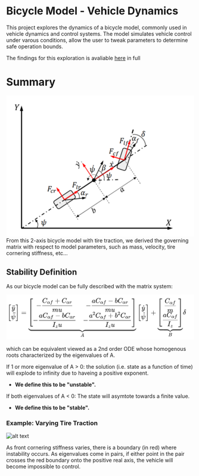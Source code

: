 # Bicycle Model - Vehicle Dynamics

This project explores the dynamics of a bicycle model, commonly used in vehicle dynamics and control systems. The model simulates vehicle control under varous conditions, allow the user to tweak parameters to determine safe operation bounds. 

The findings for this exploration is avaliable [here](docs/report.pdf) in full

# Summary

![Bicycle Model Diagram](docs/model.png)
From this 2-axis bicycle model with tire traction, we derived the governing matrix with respect to model parameters, such as mass, velocity, tire cornering stiffness, etc...

## Stability Definition
As our bicycle model can be fully described with the matrix system:

![Matrix System](docs/latex_model.png)

which can be equivalent viewed as a 2nd order ODE whose homogenous roots characterized by the eigenvalues of A. 

If 1 or more eigenvalue of A > 0: the solution (i.e. state as a function of time) will explode to infinity due to haveing a positive exponent. 
- **We define this to be "unstable".**

If both eigenvalues of A < 0: The state will asymtote towards a finite value. 
- **We define this to be "stable".**

### Example: Varying Tire Traction
![alt text](image.png)

As front cornering stiffness varies, there is a boundary (in red) where instability occurs. As eigenvalues come in pairs, if either point in the pair crosses the red boundary onto the positive real axis, the vehicle will become impossible to control.

